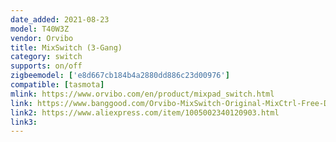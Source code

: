 ```yaml
---
date_added: 2021-08-23
model: T40W3Z
vendor: Orvibo
title: MixSwitch (3-Gang)
category: switch
supports: on/off
zigbeemodel: ['e8d667cb184b4a2880dd886c23d00976']
compatible: [tasmota]
mlink: https://www.orvibo.com/en/product/mixpad_switch.html
link: https://www.banggood.com/Orvibo-MixSwitch-Original-MixCtrl-Free-Definition-of-Key-Functions-ZB-Wireless-Remote-Control-by-HomeMate-p-1885608.html
link2: https://www.aliexpress.com/item/1005002340120903.html
link3: 
---
```

